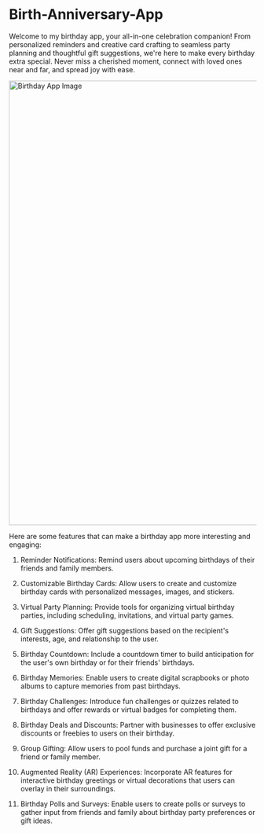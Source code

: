 # Birth-Anniversary-App
Welcome to my birthday app, your all-in-one celebration companion! From personalized reminders and creative card crafting to seamless party planning and thoughtful gift suggestions, we're here to make every birthday extra special. Never miss a cherished moment, connect with loved ones near and far, and spread joy with ease. 

 <img width="905" alt="Birthday App Image" src="https://github.com/Enockodhis/Birth-Anniversary-App/assets/107674019/06d397f1-ef2a-4af4-808b-09ff568b91d3">


Here are some features that can make a birthday app more interesting and engaging:
1. Reminder Notifications: Remind users about upcoming birthdays of their friends and family members.

2. Customizable Birthday Cards: Allow users to create and customize birthday cards with personalized messages, images, and stickers.
   
3. Virtual Party Planning: Provide tools for organizing virtual birthday parties, including scheduling, invitations, and virtual party games.
   
4. Gift Suggestions: Offer gift suggestions based on the recipient's interests, age, and relationship to the user.
   
5. Birthday Countdown: Include a countdown timer to build anticipation for the user's own birthday or for their friends' birthdays.
   
6. Birthday Memories: Enable users to create digital scrapbooks or photo albums to capture memories from past birthdays.
    
7. Birthday Challenges: Introduce fun challenges or quizzes related to birthdays and offer rewards or virtual badges for completing them.
    
8. Birthday Deals and Discounts: Partner with businesses to offer exclusive discounts or freebies to users on their birthday.
   
9. Group Gifting: Allow users to pool funds and purchase a joint gift for a friend or family member.
    
10. Augmented Reality (AR) Experiences: Incorporate AR features for interactive birthday greetings or virtual decorations that users can overlay in their surroundings.
19. Birthday Polls and Surveys: Enable users to create polls or surveys to gather input from friends and family about birthday party preferences or gift ideas.
